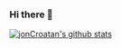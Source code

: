 ### Hi there 👋

<!--
**jonCroatanUto/jonCroatanUto** is a ✨ _special_ ✨ repository because its `README.md` (this file) appears on your GitHub profile.

Here are some ideas to get you started:

- 🔭 I’m currently working on ...
- 🌱 I’m currently learning ...
- 👯 I’m looking to collaborate on ...
- 🤔 I’m looking for help with ...
- 💬 Ask me about ...
- 📫 How to reach me: ...
- 😄 Pronouns: ...
- ⚡ Fun fact: ...
-->

[![jonCroatan's github stats](https://github-readme-stats.vercel.app/api?username=jonCroatanUto)](https://github.com/jonCroatanUto/github-readme-stats)
